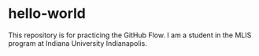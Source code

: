 # hello-world
This repository is for practicing the GitHub Flow.
I am a student in the MLIS program at Indiana University Indianapolis.
